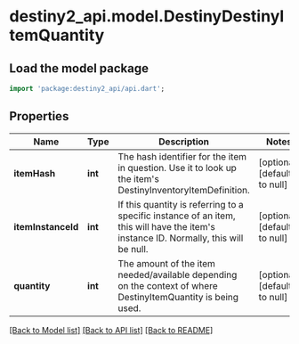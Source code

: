 # destiny2_api.model.DestinyDestinyItemQuantity

## Load the model package
```dart
import 'package:destiny2_api/api.dart';
```

## Properties
Name | Type | Description | Notes
------------ | ------------- | ------------- | -------------
**itemHash** | **int** | The hash identifier for the item in question. Use it to look up the item&#39;s DestinyInventoryItemDefinition. | [optional] [default to null]
**itemInstanceId** | **int** | If this quantity is referring to a specific instance of an item, this will have the item&#39;s instance ID. Normally, this will be null. | [optional] [default to null]
**quantity** | **int** | The amount of the item needed/available depending on the context of where DestinyItemQuantity is being used. | [optional] [default to null]

[[Back to Model list]](../README.md#documentation-for-models) [[Back to API list]](../README.md#documentation-for-api-endpoints) [[Back to README]](../README.md)


